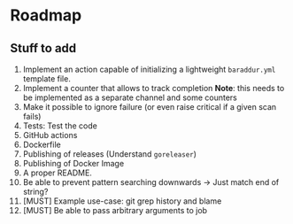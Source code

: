 # Roadmap

## Stuff to add

1. Implement an action capable of initializing a lightweight `baraddur.yml` template file.
2. Implement a counter that allows to track completion
   **Note**: this needs to be implemented as a separate channel and some counters
3. Make it possible to ignore failure (or even raise critical if a given scan fails)
4. Tests: Test the code
5. GitHub actions
6. Dockerfile
7. Publishing of releases (Understand `goreleaser`)
8. Publishing of Docker Image
9. A proper README.
10. Be able to prevent pattern searching downwards -> Just match end of string?
11. [MUST] Example use-case: git grep history and blame
14. [MUST] Be able to pass arbitrary arguments to job
